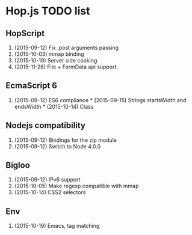 
Hop.js TODO list
================


HopScript
---------

  1. (2015-09-12) Fix .post arguments passing
  2. (2015-10-03) mmap binding
  3. (2015-10-19) Server side cooking
  4. (2015-11-26) File + FormData api support.

EcmaScript 6
------------

  1. (2015-09-12) ES6 compliance
    * (2015-09-15) Strings startsWidth and endsWidth
    * (2015-10-14) Class


Nodejs compatibility
--------------------

  1. (2015-09-12) Bindings for the zip module
  2. (2015-09-12) Switch to Node 4.0.0


Bigloo
------

  1. (2015-09-12) IPv6 support
  2. (2015-10-05) Make regexp compatible with mmap
  3. (2015-10-14) CSS2 selectors


Env
---

  1. (2015-10-19) Emacs, tag matching
